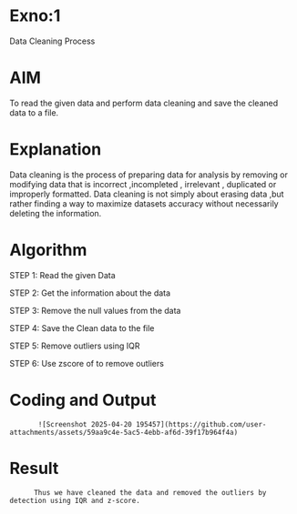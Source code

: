 # Exno:1
Data Cleaning Process

# AIM
To read the given data and perform data cleaning and save the cleaned data to a file.

# Explanation
Data cleaning is the process of preparing data for analysis by removing or modifying data that is incorrect ,incompleted , irrelevant , duplicated or improperly formatted. Data cleaning is not simply about erasing data ,but rather finding a way to maximize datasets accuracy without necessarily deleting the information.

# Algorithm
STEP 1: Read the given Data

STEP 2: Get the information about the data

STEP 3: Remove the null values from the data

STEP 4: Save the Clean data to the file

STEP 5: Remove outliers using IQR

STEP 6: Use zscore of to remove outliers

# Coding and Output
           ![Screenshot 2025-04-20 195457](https://github.com/user-attachments/assets/59aa9c4e-5ac5-4ebb-af6d-39f17b964f4a)

# Result
          Thus we have cleaned the data and removed the outliers by detection using IQR and z-score.

